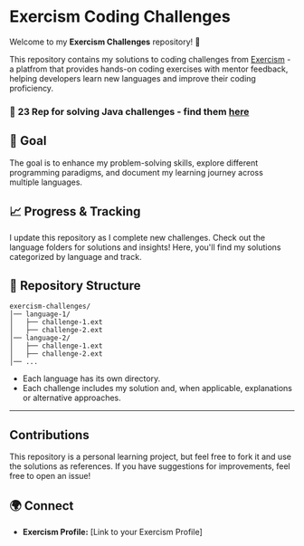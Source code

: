 # Exercism Coding Challenges

Welcome to my **Exercism Challenges** repository! 🚀  

This repository contains my solutions to coding challenges from [Exercism](https://exercism.org/) - a platfrom that provides hands-on coding exercises with mentor feedback, helping developers learn new languages and improve their coding proficiency. 

### 🏅 **23 Rep for solving Java challenges** - find them [here](https://github.com/GGC0des/exercism-challenges/tree/main/java#exercism-java-track-%EF%B8%8F)

## 🎯 Goal
The goal is to enhance my problem-solving skills, explore different programming paradigms, and document my learning journey across multiple languages.


## 📈 Progress & Tracking
I update this repository as I complete new challenges. Check out the language folders for solutions and insights!
Here, you'll find my solutions categorized by language and track.

## 📂 Repository Structure
```
exercism-challenges/
│── language-1/
│   ├── challenge-1.ext
│   ├── challenge-2.ext
│── language-2/
│   ├── challenge-1.ext
│   ├── challenge-2.ext
│── ...
```
- Each language has its own directory.
- Each challenge includes my solution and, when applicable, explanations or alternative approaches.

---

## Contributions
This repository is a personal learning project, but feel free to fork it and use the solutions as references. If you have suggestions for improvements, feel free to open an issue!

## 🌍 Connect
- **Exercism Profile:** [Link to your Exercism Profile]  
